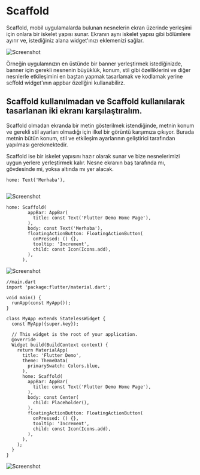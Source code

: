 # Scaffold

  Scaffold, mobil uygulamalarda bulunan nesnelerin ekran üzerinde yerleşimi için onlara bir iskelet yapısı sunar. Ekranın aynı iskelet yapısı gibi bölümlere ayırır ve, istediğiniz alana widget'ınızı eklemenizi sağlar. 

![Screenshot](images/Resim13.png)

  Örneğin uygulamnızın en üstünde bir banner yerleştirmek istediğinizde, banner için gerekli nesnenin büyüklük, konum, stil gibi özelliklerini ve diğer nesnlerle etkileşimini en baştan yapmak tasarlamak ve kodlamak yerine scffold widget'ının appbar özellğini kullanabilirz.


## Scaffold kullanılmadan ve Scaffold kullanılarak tasarlanan iki ekranı karşılaştıralım. 

Scaffold olmadan ekranda bir metin gösterilmek istendiğinde,  metnin konum ve gerekli stil ayarları olmadığı için ilkel bir görüntü karşımıza çıkıyor. Burada metnin bütün konum, stil ve etkileşim ayarlarının geliştirici tarafından yapılması gerekmektedir.

Scaffold ise bir iskelet yapısını hazır olarak sunar ve bize nesnelerimizi uygun yerlere yerleştirmek kalır. Nesne ekranın baş tarafında mı, gövdesinde mi, yoksa altında mı yer alacak.

````
home: Text('Merhaba'),
       
````
![Screenshot](images/without_scaffold.PNG)


````
home: Scaffold(
        appBar: AppBar(
          title: const Text('Flutter Demo Home Page'),
        ),
        body: const Text('Merhaba'),
        floatingActionButton: FloatingActionButton(
          onPressed: () {},
          tooltip: 'Increment',
          child: const Icon(Icons.add),
        ),
      ),
````

![Screenshot](images/with_scaffold.PNG)


  

````
//main.dart
import 'package:flutter/material.dart';

void main() {
  runApp(const MyApp());
}

class MyApp extends StatelessWidget {
  const MyApp({super.key});

  // This widget is the root of your application.
  @override
  Widget build(BuildContext context) {
    return MaterialApp(
      title: 'Flutter Demo',
      theme: ThemeData(
        primarySwatch: Colors.blue,
      ),
      home: Scaffold(
        appBar: AppBar(
          title: const Text('Flutter Demo Home Page'),
        ),
        body: const Center(
          child: Placeholder(),
        ),
        floatingActionButton: FloatingActionButton(
          onPressed: () {},
          tooltip: 'Increment',
          child: const Icon(Icons.add),
        ),
      ),
    );
  }
}

````
![Screenshot](images/sacffold_app.png)
